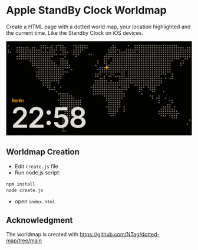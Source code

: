 # Apple StandBy Clock Worldmap

Create a HTML page with a dotted world map, your location highlighted and the current time. Like the Standby Clock on iOS devices.

![](.github/example.png)

## Worldmap Creation

* Edit `create.js` file
* Run node.js script:
```bash
npm install
node create.js
```
* open `index.html`

## Acknowledgment

The worldmap is created with https://github.com/NTag/dotted-map/tree/main